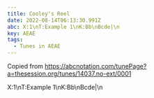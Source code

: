 ```yaml
---
title: Cooley's Reel
date: 2022-08-14T06:13:30.991Z
abc: X:1\nT:Example 1\nK:Bb\nBcde|\n
key: AEAE
tags:
  - Tunes in AEAE
---
```

Copied from <https://abcnotation.com/tunePage?a=thesession.org/tunes/14037.no-ext/0001>

X:1\nT:Example 1\nK:Bb\nBcde|\n